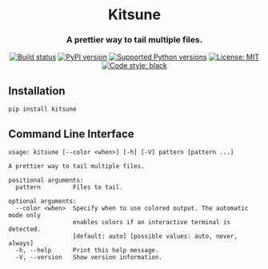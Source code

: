 <h1 align="center">Kitsune</h1>
<h3 align="center">A prettier way to tail multiple files.</h3>

<p align="center">
<a href="https://travis-ci.org/aluttik/kitsune"><img alt="Build status" src="https://img.shields.io/travis/aluttik/kitsune/master.svg?longCache=true&style=for-the-badge"></a>
<a href="https://pypi.org/project/kitsune/"><img alt="PyPI version" src="https://img.shields.io/pypi/v/kitsune.svg?longCache=true&style=for-the-badge"></a>
<a href="https://pypi.python.org/pypi/kitsune"><img alt="Supported Python versions" src="https://img.shields.io/pypi/pyversions/kitsune.svg?longCache=true&style=for-the-badge"></a>
<a href="https://pypi.python.org/pypi/kitsune"><img alt="License: MIT" src="https://img.shields.io/pypi/l/kitsune.svg?longCache=true&style=for-the-badge"></a>
<a href="https://github.com/aluttik/kitsune"><img alt="Code style: black" src="https://img.shields.io/badge/code%20style-black-000000.svg?longCache=true&style=for-the-badge"></a>
</p>

## Installation

    pip install kitsune

## Command Line Interface

```
usage: kitsune [--color <when>] [-h] [-V] pattern [pattern ...]

A prettier way to tail multiple files.

positional arguments:
  pattern         Files to tail.

optional arguments:
  --color <when>  Specify when to use colored output. The automatic mode only
                  enables colors if an interactive terminal is detected.
                  [default: auto] [possible values: auto, never, always]
  -h, --help      Print this help message.
  -V, --version   Show version information.
```
